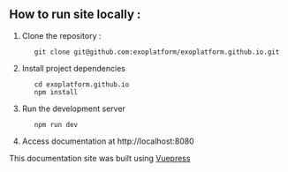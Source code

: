 

## How to run site locally :

1. Clone the repository : 
   ```shell
      git clone git@github.com:exoplatform/exoplatform.github.io.git
   ```
1. Install project dependencies
   ```shell
      cd exoplatform.github.io
      npm install
   ```
1. Run the development server
   ```
      npm run dev
   ```
1. Access documentation at http://localhost:8080


This documentation site was built using [Vuepress](https://vuepress.vuejs.org/)
